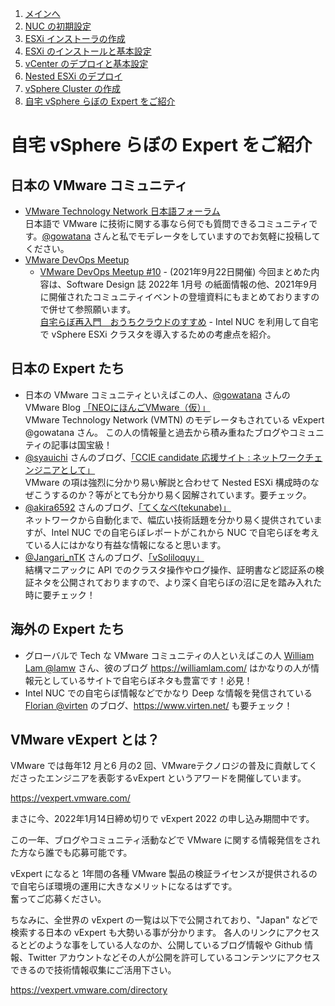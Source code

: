 1. [メインへ](./README.md)
2. [NUC の初期設定](./01_nuc_setup.md)
3. [ESXi インストーラの作成](./02_esxi_custom_installer.md)
4. [ESXi のインストールと基本設定](./03_esxi_setup.md)
5. [vCenter のデプロイと基本設定](./04_vcenter_setup.md)
6. [Nested ESXi のデプロイ](./05_nested_esxi.md)
7. [vSphere Cluster の作成](./06_vsphere_cluster.md)
8. [自宅 vSphere らぼの Expert をご紹介](./07_expert.md)

# 自宅 vSphere らぼの Expert をご紹介

## 日本の VMware コミュニティ

- [VMware Technology Network 日本語フォーラム](https://communities.vmware.com/t5/Japanese/ct-p/10050)  
日本語で VMware に技術に関する事なら何でも質問できるコミュニティです。[@gowatana](https://twitter.com/gowatana) さんと私でモデレータをしていますのでお気軽に投稿してください。
- [VMware DevOps Meetup](https://vmware.connpass.com/)
  - [VMware DevOps Meetup #10](https://vmware.connpass.com/event/223160/) - (2021年9月22日開催)
今回まとめた内容は、Software Design 誌 2022年 1月号 の紙面情報の他、2021年9月に開催されたコミュニティイベントの登壇資料にもまとめておりますので併せて参照願います。  
[自宅らぼ再入門　おうちクラウドのすすめ](https://www.slideshare.net/yukikawamitsu/20210922-250264836) - Intel NUC を利用して自宅で vSphere ESXi クラスタを導入するための考慮点を紹介。


## 日本の Expert たち

- 日本の VMware コミュニティといえばこの人、[@gowatana](https://twitter.com/gowatana) さんの VMware Blog [「NEOにほんごVMware（仮）」](https://vm.gowatana.jp/)  
VMware Technology Network (VMTN) のモデレータもされている vExpert @gowatana さん。
この人の情報量と過去から積み重ねたブログやコミュニティの記事は国宝級！
- [@syauichi](https://twitter.com/syauichi) さんのブログ、[「CCIE candidate 応援サイト : ネットワークチェンジニアとして」](https://changineer.info/)  
VMware の項は強烈に分かり易い解説と合わせて Nested ESXi 構成時のなぜこうするのか？等がとても分かり易く図解されています。要チェック。
- [@akira6592](https://twitter.com/akira6592) さんのブログ、[「てくなべ(tekunabe)」](https://tekunabe.hatenablog.jp/)  
ネットワークから自動化まで、幅広い技術話題を分かり易く提供されていますが、Intel NUC での自宅らぼレポートがこれから NUC で自宅らぼを考えている人にはかなり有益な情報になると思います。
- [@Jangari_nTK](https://twitter.com/Jangari_nTK) さんのブログ、[「vSoliloquy」](https://jangari-ntk.github.io/)  
結構マニアックに API でのクラスタ操作やログ操作、証明書など認証系の検証ネタを公開されておりますので、より深く自宅らぼの沼に足を踏み入れた時に要チェック！

## 海外の Expert たち

- グローバルで Tech な VMware コミュニティの人といえばこの人 [William Lam @lamw](https://twitter.com/lamw) さん、彼のブログ https://williamlam.com/ はかなりの人が情報元としているサイトで自宅らぼネタも豊富です！必見！
- Intel NUC での自宅らぼ情報などでかなり Deep な情報を発信されている [Florian @virten](https://twitter.com/virten) のブログ、https://www.virten.net/ も要チェック！


## VMware vExpert とは？
VMware では毎年12 月と6 月の2 回、VMwareテクノロジの普及に貢献してくださったエンジニアを表彰するvExpert というアワードを開催しています。

https://vexpert.vmware.com/

まさに今、2022年1月14日締め切りで vExpert 2022 の申し込み期間中です。

この一年、ブログやコミュニティ活動などで VMware に関する情報発信をされた方なら誰でも応募可能です。

vExpert になると 1年間の各種 VMware 製品の検証ライセンスが提供されるので自宅らぼ環境の運用に大きなメリットになるはずです。  
奮ってご応募ください。


ちなみに、全世界の vExpert の一覧は以下で公開されており、"Japan" などで検索する日本の vExpert も大勢いる事が分かります。
各人のリンクにアクセスるとどのような事をしている人なのか、公開しているブログ情報や Github 情報、Twitter アカウントなどその人が公開を許可しているコンテンツにアクセスできるので技術情報収集にご活用下さい。

https://vexpert.vmware.com/directory